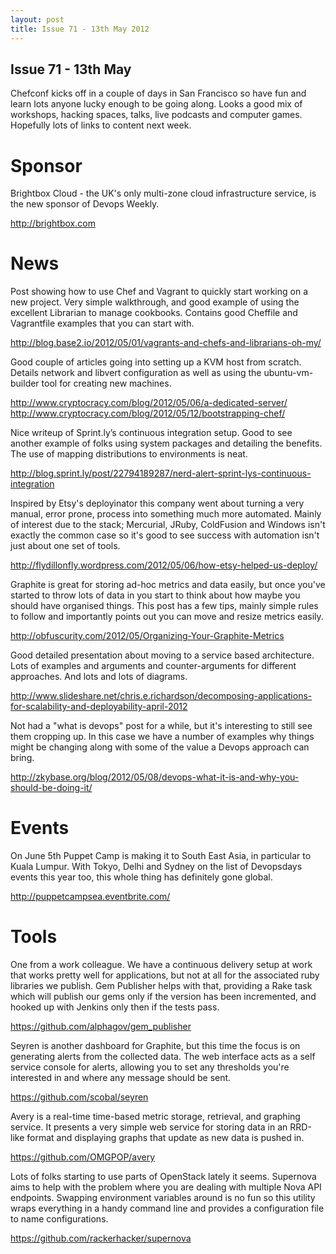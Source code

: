 ```yaml
---
layout: post
title: Issue 71 - 13th May 2012
---
```


## Issue 71 - 13th May

Chefconf kicks off in a couple of days in San Francisco so have fun and learn lots anyone lucky enough to be going along. Looks a good mix of workshops, hacking spaces, talks, live podcasts and computer games. Hopefully lots of links to content next week.


Sponsor
======

Brightbox Cloud - the UK's only multi-zone cloud infrastructure service, is the new sponsor of Devops Weekly.

http://brightbox.com


News
====

Post showing how to use Chef and Vagrant to quickly start working on a new project. Very simple walkthrough, and good example of using the excellent Librarian to manage cookbooks. Contains good Cheffile and Vagrantfile examples that you can start with.

http://blog.base2.io/2012/05/01/vagrants-and-chefs-and-librarians-oh-my/


Good couple of articles going into setting up a KVM host from scratch. Details network and libvert configuration as well as using the ubuntu-vm-builder tool for creating new machines.

http://www.cryptocracy.com/blog/2012/05/06/a-dedicated-server/
http://www.cryptocracy.com/blog/2012/05/12/bootstrapping-chef/


Nice writeup of Sprint.ly’s continuous integration setup. Good to see another example of folks using system packages and detailing the benefits. The use of mapping distributions to environments is neat.

http://blog.sprint.ly/post/22794189287/nerd-alert-sprint-lys-continuous-integration


Inspired by Etsy's deployinator this company went about turning a very manual, error prone, process into something much more automated. Mainly of interest due to the stack; Mercurial, JRuby, ColdFusion and Windows isn't exactly the common case so it's good to see success with automation isn't just about one set of tools.

http://flydillonfly.wordpress.com/2012/05/06/how-etsy-helped-us-deploy/


Graphite is great for storing ad-hoc metrics and data easily, but once you've started to throw lots of data in you start to think about how maybe you should have organised things. This post has a few tips, mainly simple rules to follow and importantly points out you can move and resize metrics easily.

http://obfuscurity.com/2012/05/Organizing-Your-Graphite-Metrics


Good detailed presentation about moving to a service based architecture. Lots of examples and arguments and counter-arguments for different approaches. And lots and lots of diagrams.

http://www.slideshare.net/chris.e.richardson/decomposing-applications-for-scalability-and-deployability-april-2012


Not had a "what is devops" post for a while, but it's interesting to still see them cropping up. In this case we have a number of examples why things might be changing along with some of the value a Devops approach can bring.

http://zkybase.org/blog/2012/05/08/devops-what-it-is-and-why-you-should-be-doing-it/


Events
=====

On June 5th Puppet Camp is making it to South East Asia, in particular to Kuala Lumpur. With Tokyo, Delhi and Sydney on the list of Devopsdays events this year too, this whole thing has definitely gone global.

http://puppetcampsea.eventbrite.com/


Tools
====

One from a work colleague. We have a continuous delivery setup at work that works pretty well for applications, but not at all for the associated ruby libraries we publish. Gem Publisher helps with that, providing a Rake task which will publish our gems only if the version has been incremented, and hooked up with Jenkins only then if the tests pass.

https://github.com/alphagov/gem_publisher


Seyren is another dashboard for Graphite, but this time the focus is on generating alerts from the collected data. The web interface acts as a self service console for alerts, allowing you to set any thresholds you're interested in and where any message should be sent.

https://github.com/scobal/seyren


Avery is a real-time time-based metric storage, retrieval, and graphing service. It presents a very simple web service for storing data in an RRD-like format and displaying graphs that update as new data is pushed in.

https://github.com/OMGPOP/avery


Lots of folks starting to use parts of OpenStack lately it seems. Supernova aims to help with the problem where you are dealing with multiple Nova API endpoints. Swapping environment variables around is no fun so this utility wraps everything in a handy command line and provides a configuration file to name configurations.

https://github.com/rackerhacker/supernova
